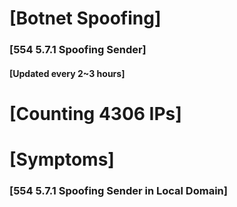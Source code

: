 # [Botnet Spoofing]
### [554 5.7.1 Spoofing Sender]
#### [Updated every 2~3 hours]

# [Counting 4306 IPs]

# [Symptoms] 
###   [554 5.7.1 Spoofing Sender in Local Domain]
